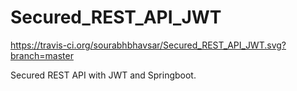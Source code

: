 # Secured_REST_API_JWT

https://travis-ci.org/sourabhbhavsar/Secured_REST_API_JWT.svg?branch=master

Secured REST API with JWT and Springboot.
